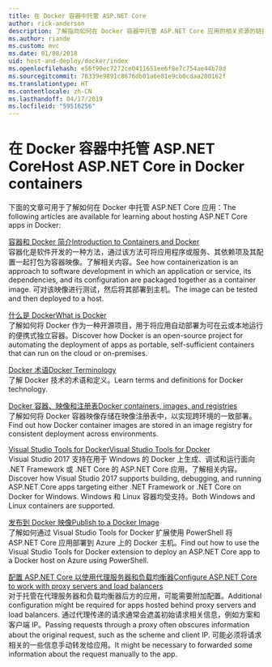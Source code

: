 ```yaml
---
title: 在 Docker 容器中托管 ASP.NET Core
author: rick-anderson
description: 了解指向如何在 Docker 容器中托管 ASP.NET Core 应用的相关资源的链接。
ms.author: riande
ms.custom: mvc
ms.date: 01/08/2018
uid: host-and-deploy/docker/index
ms.openlocfilehash: e56f90ec7272ce0411651ee6f8e7c754ae44b78d
ms.sourcegitcommit: 78339e9891c8676db01a6e81e9cb0cdaa280162f
ms.translationtype: HT
ms.contentlocale: zh-CN
ms.lasthandoff: 04/17/2019
ms.locfileid: "59516256"
---
```

# <a name="host-aspnet-core-in-docker-containers"></a><span data-ttu-id="a00a9-103">在 Docker 容器中托管 ASP.NET Core</span><span class="sxs-lookup"><span data-stu-id="a00a9-103">Host ASP.NET Core in Docker containers</span></span>

<span data-ttu-id="a00a9-104">下面的文章可用于了解如何在 Docker 中托管 ASP.NET Core 应用：</span><span class="sxs-lookup"><span data-stu-id="a00a9-104">The following articles are available for learning about hosting ASP.NET Core apps in Docker:</span></span>

[<span data-ttu-id="a00a9-105">容器和 Docker 简介</span><span class="sxs-lookup"><span data-stu-id="a00a9-105">Introduction to Containers and Docker</span></span>](/dotnet/standard/microservices-architecture/container-docker-introduction/index)  
<span data-ttu-id="a00a9-106">容器化是软件开发的一种方法，通过该方法可将应用程序或服务、其依赖项及其配置一起打包为容器映像。了解相关内容。</span><span class="sxs-lookup"><span data-stu-id="a00a9-106">See how containerization is an approach to software development in which an application or service, its dependencies, and its configuration are packaged together as a container image.</span></span> <span data-ttu-id="a00a9-107">可对该映像进行测试，然后将其部署到主机。</span><span class="sxs-lookup"><span data-stu-id="a00a9-107">The image can be tested and then deployed to a host.</span></span>

[<span data-ttu-id="a00a9-108">什么是 Docker</span><span class="sxs-lookup"><span data-stu-id="a00a9-108">What is Docker</span></span>](/dotnet/standard/microservices-architecture/container-docker-introduction/docker-defined)  
<span data-ttu-id="a00a9-109">了解如何将 Docker 作为一种开源项目，用于将应用自动部署为可在云或本地运行的便携式独立容器。</span><span class="sxs-lookup"><span data-stu-id="a00a9-109">Discover how Docker is an open-source project for automating the deployment of apps as portable, self-sufficient containers that can run on the cloud or on-premises.</span></span>

[<span data-ttu-id="a00a9-110">Docker 术语</span><span class="sxs-lookup"><span data-stu-id="a00a9-110">Docker Terminology</span></span>](/dotnet/standard/microservices-architecture/container-docker-introduction/docker-terminology)  
<span data-ttu-id="a00a9-111">了解 Docker 技术的术语和定义。</span><span class="sxs-lookup"><span data-stu-id="a00a9-111">Learn terms and definitions for Docker technology.</span></span>

[<span data-ttu-id="a00a9-112">Docker 容器、映像和注册表</span><span class="sxs-lookup"><span data-stu-id="a00a9-112">Docker containers, images, and registries</span></span>](/dotnet/standard/microservices-architecture/container-docker-introduction/docker-containers-images-registries)  
<span data-ttu-id="a00a9-113">了解如何将 Docker 容器映像存储在映像注册表中，以实现跨环境的一致部署。</span><span class="sxs-lookup"><span data-stu-id="a00a9-113">Find out how Docker container images are stored in an image registry for consistent deployment across environments.</span></span>

[<span data-ttu-id="a00a9-114">Visual Studio Tools for Docker</span><span class="sxs-lookup"><span data-stu-id="a00a9-114">Visual Studio Tools for Docker</span></span>](xref:host-and-deploy/docker/visual-studio-tools-for-docker)  
<span data-ttu-id="a00a9-115">Visual Studio 2017 支持在用于 Windows 的 Docker 上生成、调试和运行面向 .NET Framework 或 .NET Core 的 ASP.NET Core 应用。了解相关内容。</span><span class="sxs-lookup"><span data-stu-id="a00a9-115">Discover how Visual Studio 2017 supports building, debugging, and running ASP.NET Core apps targeting either .NET Framework or .NET Core on Docker for Windows.</span></span> <span data-ttu-id="a00a9-116">Windows 和 Linux 容器均受支持。</span><span class="sxs-lookup"><span data-stu-id="a00a9-116">Both Windows and Linux containers are supported.</span></span>

[<span data-ttu-id="a00a9-117">发布到 Docker 映像</span><span class="sxs-lookup"><span data-stu-id="a00a9-117">Publish to a Docker Image</span></span>](/azure/vs-azure-tools-docker-hosting-web-apps-in-docker)  
<span data-ttu-id="a00a9-118">了解如何通过 Visual Studio Tools for Docker 扩展使用 PowerShell 将 ASP.NET Core 应用部署到 Azure 上的 Docker 主机。</span><span class="sxs-lookup"><span data-stu-id="a00a9-118">Find out how to use the Visual Studio Tools for Docker extension to deploy an ASP.NET Core app to a Docker host on Azure using PowerShell.</span></span>

[<span data-ttu-id="a00a9-119">配置 ASP.NET Core 以使用代理服务器和负载均衡器</span><span class="sxs-lookup"><span data-stu-id="a00a9-119">Configure ASP.NET Core to work with proxy servers and load balancers</span></span>](xref:host-and-deploy/proxy-load-balancer)  
<span data-ttu-id="a00a9-120">对于托管在代理服务器和负载均衡器后方的应用，可能需要附加配置。</span><span class="sxs-lookup"><span data-stu-id="a00a9-120">Additional configuration might be required for apps hosted behind proxy servers and load balancers.</span></span> <span data-ttu-id="a00a9-121">通过代理传递的请求通常会遮盖初始请求相关信息，例如方案和客户端 IP。</span><span class="sxs-lookup"><span data-stu-id="a00a9-121">Passing requests through a proxy often obscures information about the original request, such as the scheme and client IP.</span></span> <span data-ttu-id="a00a9-122">可能必须将请求相关的一些信息手动转发给应用。</span><span class="sxs-lookup"><span data-stu-id="a00a9-122">It might be necessary to forwarded some information about the request manually to the app.</span></span>
